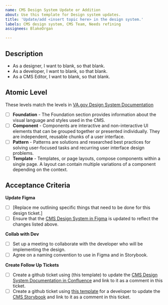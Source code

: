 ```yaml
---
name: CMS Design System Update or Addition
about: Use this template for Design system updates.
title: 'Update/add <insert topic here> in the design system.'
labels: CMS design system, CMS Team, Needs refining
assignees: BlakeOrgan

---
```


## Description

- As a designer, I want to blank, so that blank.
- As a developer, I want to blank, so that blank.
- As a CMS Editor, I want to blank, so that blank.

## Atomic Level

These levels match the levels in [VA.gov Design System Documentation](https://design.va.gov/)

- [ ] **Foundation** - The Foundation section provides information about the visual language and styles used in the CMS.
- [ ] **Component** - Components are interactive and non-interactive UI elements that can be grouped together or presented individually. They are independent, reusable chunks of a user interface.
- [ ] **Pattern** - Patterns are solutions and researched best practices for solving user-focused tasks and recurring user interface design problems.
- [ ] **Template** - Templates, or page layouts, compose components within a single page. A layout can contain multiple variations of a component depending on the context.

## Acceptance Criteria
**Update Figma**
- [ ] [Replace me outlining specific things that need to be done for this design ticket.]
- [ ] Ensure that the [CMS Design System in Figma](https://www.figma.com/file/LAlrfgqFJgCV9EIq7eyDcw/Simplified-Design-System?node-id=210%3A123&t=HGcnMLHgk9fV2TxN-1) is updated to reflect the changes listed above.

**Collab with Dev**
- [ ] Set up a meeting to collaborate with the developer who will be implementing the design.
- [ ] Agree on a naming convention to use in Figma and in Storybook.

**Create Follow Up Tickets**
- [ ] Create a github ticket using (this template) to update the [CMS Design System Documentation in Confluence](https://va-gov.atlassian.net/wiki/spaces/VAGOV/pages/1712324609/CMS+Design+System) and link to it as a comment in this ticket.
- [ ] Create a github ticket using [this template](https://github.com/department-of-veterans-affairs/va.gov-cms/issues/new?assignees=edmund-dunn%2C+tonytaylor&labels=CMS+design+system%2C+CMS+Team%2C+Needs+refining&projects=&template=cms-design-system-dev-implementation.md&title=Implement+%3Cinsert+topic+here%3E+from+the+design+system.) for a developer to update the [CMS Storybook](https://storybook-stdirdt4jxl4xlaze1syc4vdz1pb9gvr.ci.cms.va.gov/?path=/story/introduction--page) and link to it as a comment in this ticket.
